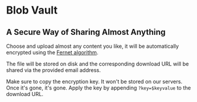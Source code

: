 # Blob Vault

## A Secure Way of Sharing Almost Anything

Choose and upload almost any content you like, it will be automatically encrypted using the [Fernet algorithm](https://github.com/fernet/spec/).

The file will be stored on disk and the corresponding download URL will be shared via the provided email address.

Make sure to copy the encryption key. It won't be stored on our servers. Once it's gone, it's gone. Apply the key by appending `?key=$keyvalue` to the download URL.
